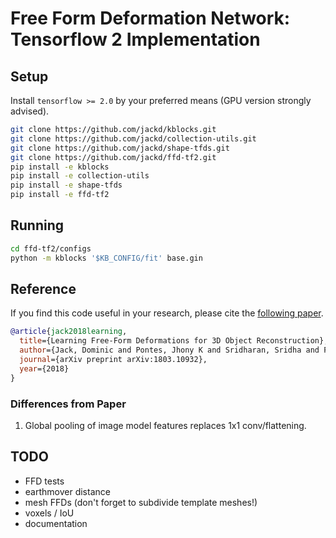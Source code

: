 # Free Form Deformation Network: Tensorflow 2 Implementation

## Setup

Install `tensorflow >= 2.0` by your preferred means (GPU version strongly advised).

```bash
git clone https://github.com/jackd/kblocks.git
git clone https://github.com/jackd/collection-utils.git
git clone https://github.com/jackd/shape-tfds.git
git clone https://github.com/jackd/ffd-tf2.git
pip install -e kblocks
pip install -e collection-utils
pip install -e shape-tfds
pip install -e ffd-tf2
```

## Running

```bash
cd ffd-tf2/configs
python -m kblocks '$KB_CONFIG/fit' base.gin
```

## Reference

If you find this code useful in your research, please cite the [following paper](https://128.84.21.199/abs/1803.10932).

```bib
@article{jack2018learning,
  title={Learning Free-Form Deformations for 3D Object Reconstruction},
  author={Jack, Dominic and Pontes, Jhony K and Sridharan, Sridha and Fookes, Clinton and Shirazi, Sareh and Maire, Frederic and Eriksson, Anders},
  journal={arXiv preprint arXiv:1803.10932},
  year={2018}
}
```

### Differences from Paper

1. Global pooling of image model features replaces 1x1 conv/flattening.

## TODO

- FFD tests
- earthmover distance
- mesh FFDs (don't forget to subdivide template meshes!)
- voxels / IoU
- documentation
